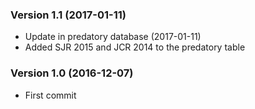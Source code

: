 ### Version 1.1  (2017-01-11)

- Update in predatory database (2017-01-11)
- Added SJR 2015 and JCR 2014 to the predatory table

### Version 1.0  (2016-12-07)

- First commit
